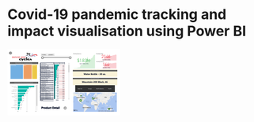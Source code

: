 # Covid-19 pandemic tracking and impact visualisation using Power BI
![](https://github.com/AnitaCatherineGeorge/Power-BI/blob/main/Images/d1.png)
